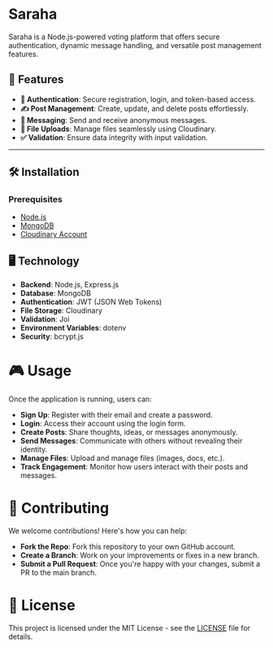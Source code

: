 # Saraha

Saraha is a Node.js-powered voting platform that offers secure authentication, dynamic message handling, and versatile post management features.

## 🌟 Features

- **🔐 Authentication**: Secure registration, login, and token-based access.
- **✍️ Post Management**: Create, update, and delete posts effortlessly.
- **💬 Messaging**: Send and receive anonymous messages.
- **📂 File Uploads**: Manage files seamlessly using Cloudinary.
- **✅ Validation**: Ensure data integrity with input validation.
---

## 🛠️ Installation

### Prerequisites
- [Node.js](https://nodejs.org/)
- [MongoDB](https://www.mongodb.com/)
- [Cloudinary Account](https://cloudinary.com/)

## 🖥️ Technology

- **Backend**: Node.js, Express.js
- **Database**: MongoDB
- **Authentication**: JWT (JSON Web Tokens)
- **File Storage**: Cloudinary
- **Validation**: Joi
- **Environment Variables**: dotenv
- **Security**: bcrypt.js

# 🎮 Usage

Once the application is running, users can:

- **Sign Up**: Register with their email and create a password.
- **Login**: Access their account using the login form.
- **Create Posts**: Share thoughts, ideas, or messages anonymously.
- **Send Messages**: Communicate with others without revealing their identity.
- **Manage Files**: Upload and manage files (images, docs, etc.).
- **Track Engagement**: Monitor how users interact with their posts and messages.

# 📝 Contributing

We welcome contributions! Here's how you can help:

- **Fork the Repo**: Fork this repository to your own GitHub account.
- **Create a Branch**: Work on your improvements or fixes in a new branch.
- **Submit a Pull Request**: Once you're happy with your changes, submit a PR to the main branch.

# 📄 License

This project is licensed under the MIT License - see the [LICENSE](LICENSE) file for details.
